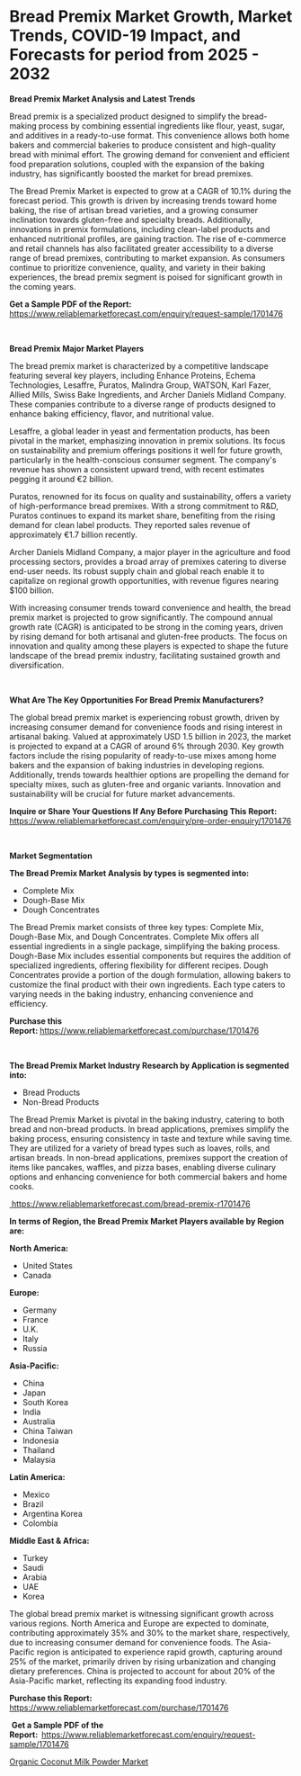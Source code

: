 <p><h1>Bread Premix Market Growth, Market Trends, COVID-19 Impact, and Forecasts for period from 2025 - 2032</h1></p><p><strong>Bread Premix Market Analysis and Latest Trends</strong></p>
<p><p>Bread premix is a specialized product designed to simplify the bread-making process by combining essential ingredients like flour, yeast, sugar, and additives in a ready-to-use format. This convenience allows both home bakers and commercial bakeries to produce consistent and high-quality bread with minimal effort. The growing demand for convenient and efficient food preparation solutions, coupled with the expansion of the baking industry, has significantly boosted the market for bread premixes.</p><p>The Bread Premix Market is expected to grow at a CAGR of 10.1% during the forecast period. This growth is driven by increasing trends toward home baking, the rise of artisan bread varieties, and a growing consumer inclination towards gluten-free and specialty breads. Additionally, innovations in premix formulations, including clean-label products and enhanced nutritional profiles, are gaining traction. The rise of e-commerce and retail channels has also facilitated greater accessibility to a diverse range of bread premixes, contributing to market expansion. As consumers continue to prioritize convenience, quality, and variety in their baking experiences, the bread premix segment is poised for significant growth in the coming years.</p></p>
<p><strong>Get a Sample PDF of the Report:&nbsp;</strong> <a href="https://www.reliablemarketforecast.com/enquiry/request-sample/1701476?utm_campaign=1833&utm_medium=2&utm_source=Github&utm_content=ia&utm_term=14022025&utm_id=bread-premix">https://www.reliablemarketforecast.com/enquiry/request-sample/1701476</a></p>
<p>&nbsp;</p>
<p><strong>Bread Premix Major Market Players</strong></p>
<p><p>The bread premix market is characterized by a competitive landscape featuring several key players, including Enhance Proteins, Echema Technologies, Lesaffre, Puratos, Malindra Group, WATSON, Karl Fazer, Allied Mills, Swiss Bake Ingredients, and Archer Daniels Midland Company. These companies contribute to a diverse range of products designed to enhance baking efficiency, flavor, and nutritional value.</p><p>Lesaffre, a global leader in yeast and fermentation products, has been pivotal in the market, emphasizing innovation in premix solutions. Its focus on sustainability and premium offerings positions it well for future growth, particularly in the health-conscious consumer segment. The company's revenue has shown a consistent upward trend, with recent estimates pegging it around €2 billion.</p><p>Puratos, renowned for its focus on quality and sustainability, offers a variety of high-performance bread premixes. With a strong commitment to R&D, Puratos continues to expand its market share, benefiting from the rising demand for clean label products. They reported sales revenue of approximately €1.7 billion recently.</p><p>Archer Daniels Midland Company, a major player in the agriculture and food processing sectors, provides a broad array of premixes catering to diverse end-user needs. Its robust supply chain and global reach enable it to capitalize on regional growth opportunities, with revenue figures nearing $100 billion.</p><p>With increasing consumer trends toward convenience and health, the bread premix market is projected to grow significantly. The compound annual growth rate (CAGR) is anticipated to be strong in the coming years, driven by rising demand for both artisanal and gluten-free products. The focus on innovation and quality among these players is expected to shape the future landscape of the bread premix industry, facilitating sustained growth and diversification.</p></p>
<p>&nbsp;</p>
<p><strong>What Are The Key Opportunities For Bread Premix Manufacturers?</strong></p>
<p><p>The global bread premix market is experiencing robust growth, driven by increasing consumer demand for convenience foods and rising interest in artisanal baking. Valued at approximately USD 1.5 billion in 2023, the market is projected to expand at a CAGR of around 6% through 2030. Key growth factors include the rising popularity of ready-to-use mixes among home bakers and the expansion of baking industries in developing regions. Additionally, trends towards healthier options are propelling the demand for specialty mixes, such as gluten-free and organic variants. Innovation and sustainability will be crucial for future market advancements.</p></p>
<p><strong>Inquire or Share Your Questions If Any Before Purchasing This Report:</strong> <a href="https://www.reliablemarketforecast.com/enquiry/pre-order-enquiry/1701476?utm_campaign=1833&utm_medium=2&utm_source=Github&utm_content=ia&utm_term=14022025&utm_id=bread-premix">https://www.reliablemarketforecast.com/enquiry/pre-order-enquiry/1701476</a></p>
<p>&nbsp;</p>
<p><strong>Market Segmentation</strong></p>
<p><strong>The Bread Premix Market Analysis by types is segmented into:</strong></p>
<p><ul><li>Complete Mix</li><li>Dough-Base Mix</li><li>Dough Concentrates</li></ul></p>
<p><p>The Bread Premix market consists of three key types: Complete Mix, Dough-Base Mix, and Dough Concentrates. Complete Mix offers all essential ingredients in a single package, simplifying the baking process. Dough-Base Mix includes essential components but requires the addition of specialized ingredients, offering flexibility for different recipes. Dough Concentrates provide a portion of the dough formulation, allowing bakers to customize the final product with their own ingredients. Each type caters to varying needs in the baking industry, enhancing convenience and efficiency.</p></p>
<p><strong>Purchase this Report:&nbsp;</strong><a href="https://www.reliablemarketforecast.com/purchase/1701476?utm_campaign=1833&utm_medium=2&utm_source=Github&utm_content=ia&utm_term=14022025&utm_id=bread-premix">https://www.reliablemarketforecast.com/purchase/1701476</a></p>
<p>&nbsp;</p>
<p><strong>The Bread Premix Market Industry Research by Application is segmented into:</strong></p>
<p><ul><li>Bread Products</li><li>Non-Bread Products</li></ul></p>
<p><p>The Bread Premix Market is pivotal in the baking industry, catering to both bread and non-bread products. In bread applications, premixes simplify the baking process, ensuring consistency in taste and texture while saving time. They are utilized for a variety of bread types such as loaves, rolls, and artisan breads. In non-bread applications, premixes support the creation of items like pancakes, waffles, and pizza bases, enabling diverse culinary options and enhancing convenience for both commercial bakers and home cooks.</p></p>
<p><a href="https://www.reliablemarketforecast.com/bread-premix-r1701476?utm_campaign=1833&utm_medium=2&utm_source=Github&utm_content=ia&utm_term=14022025&utm_id=bread-premix">&nbsp;https://www.reliablemarketforecast.com/bread-premix-r1701476</a></p>
<p><strong>In terms of Region, the Bread Premix Market Players available by Region are:</strong></p>
<p>
    <p> <strong> North America: </strong>
        <ul>
            <li>United States</li>
            <li>Canada</li>
        </ul>
        </p> 
    <p> <strong> Europe: </strong>
        <ul>
            <li>Germany</li>
            <li>France</li>
            <li>U.K.</li>
            <li>Italy</li>
            <li>Russia</li>
        </ul>
        </p> 
    <p> <strong> Asia-Pacific: </strong>
        <ul>
            <li>China</li>
            <li>Japan</li>
            <li>South Korea</li>
            <li>India</li>
            <li>Australia</li>
            <li>China Taiwan</li>
            <li>Indonesia</li>
            <li>Thailand</li>
            <li>Malaysia</li>
        </ul>
        </p> 
    <p> <strong> Latin America: </strong>
        <ul>
            <li>Mexico</li>
            <li>Brazil</li>
            <li>Argentina Korea</li>
            <li>Colombia</li>
        </ul>
        </p> 
    <p> <strong> Middle East & Africa: </strong>
        <ul>
            <li>Turkey</li>
            <li>Saudi</li>
            <li>Arabia</li>
            <li>UAE</li>
            <li>Korea</li>
        </ul>
    </p>
    </p>
<p><p>The global bread premix market is witnessing significant growth across various regions. North America and Europe are expected to dominate, contributing approximately 35% and 30% to the market share, respectively, due to increasing consumer demand for convenience foods. The Asia-Pacific region is anticipated to experience rapid growth, capturing around 25% of the market, primarily driven by rising urbanization and changing dietary preferences. China is projected to account for about 20% of the Asia-Pacific market, reflecting its expanding food industry.</p></p>
<p><strong>Purchase this Report: </strong><a href="https://www.reliablemarketforecast.com/purchase/1701476?utm_campaign=1833&utm_medium=2&utm_source=Github&utm_content=ia&utm_term=14022025&utm_id=bread-premix">https://www.reliablemarketforecast.com/purchase/1701476</a></p>
<p>&nbsp;<strong>Get a Sample PDF of the Report:&nbsp;&nbsp;</strong><a href="https://www.reliablemarketforecast.com/enquiry/request-sample/1701476?utm_campaign=1833&utm_medium=2&utm_source=Github&utm_content=ia&utm_term=14022025&utm_id=bread-premix">https://www.reliablemarketforecast.com/enquiry/request-sample/1701476</a></p>
<p><strong></strong></p>
<p><p><a href="https://github.com/FassouRP/Market-Research-Report-List-7/blob/main/organic-coconut-milk-powder-market.md?utm_campaign=1833&utm_medium=2&utm_source=Github&utm_content=ia&utm_term=14022025&utm_id=bread-premix">Organic Coconut Milk Powder Market</a></p></p>